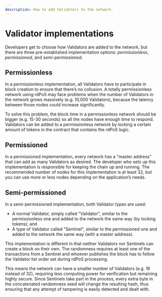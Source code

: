 ```yaml
---
description: How to add Validators to the network.
---
```


# Validator implementations

Developers get to choose how Validators are added to the network, but there are three pre-established implementation options: *permissionless*, *permissioned*, and *semi-permissioned*.

## Permissionless

In a permissionless implementation, all Validators have to participate in block creation to ensure that there’s no collusion. A totally permissionless network using rdPoS may face problems when the number of Validators in the network grows massively (e.g. 10,000 Validators), because the latency between those nodes could increase significantly.

To solve this problem, the block time in a permissionless network should be bigger (e.g. 15-30 seconds) so all the nodes have enough time to respond. Validators can be added to a permissionless network by locking a certain amount of tokens in the contract that contains the rdPoS logic.

## Permissioned

In a permissioned implementation, every network has a "master address" that can add as many Validators as desired. The developer who sets up this implementation is responsible for keeping the chain up and running. The recommended number of nodes for this implementation is at least 32, but you can use more or less nodes depending on the application’s needs.

## Semi-permissioned

In a semi-permissioned implementation, both Validator types are used:

* A normal Validator, simply called "Validator", similar to the permissionless one and added to the network the same way (by locking tokens); and
* A type of Validator called "Sentinel", similar to the permissioned one and added to the network the same way (with a master address).

This implementation is different in that neither Validators nor Sentinels can create a block on their own. The randomness requires at least one of the transactions from a Sentinel and whoever publishes the block has to follow the Validator list order set during rdPoS processing.

This means the network can have a smaller number of Validators (e.g. 16 instead of 32), requiring less computing power for verification but remaining highly secure. Since Sentinels take part in the process, every extra byte in the concatenated randomness seed will change the resulting hash, thus ensuring that any attempt of tampering is easily detected and dealt with.

